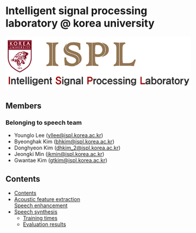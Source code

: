 # Intelligent signal processing laboratory @ korea university

<a href=http://ispl.korea.ac.kr><center><img src="./image/logo1.jpg"></center></a>



## Members
### Belonging to speech team
* Younglo Lee (yllee@ispl.korea.ac.kr)
* Byeonghak Kim (bhkim@ispl.korea.ac.kr)
* Donghyeon Kim (dhkim_2@ispl.korea.ac.kr)
* Jeongki Min (jkmin@ispl.korea.ac.kr)
* Gwantae Kim (gtkim@ispl.korea.ac.kr)

## Contents
  * [Contents](#contents)
  * [Acoustic feature extraction](#feature)<br/>
  <a href=https://github.com/ByeonghakKim/ispl-speech/tree/master/Speech%20enhancement>[Speech enhancement](#speechenhancement)</a>
  * [Speech synthesis](#speechsynthesis)
    * [Training times](#training-times)
    * [Evaluation results](#evaluation-results)
